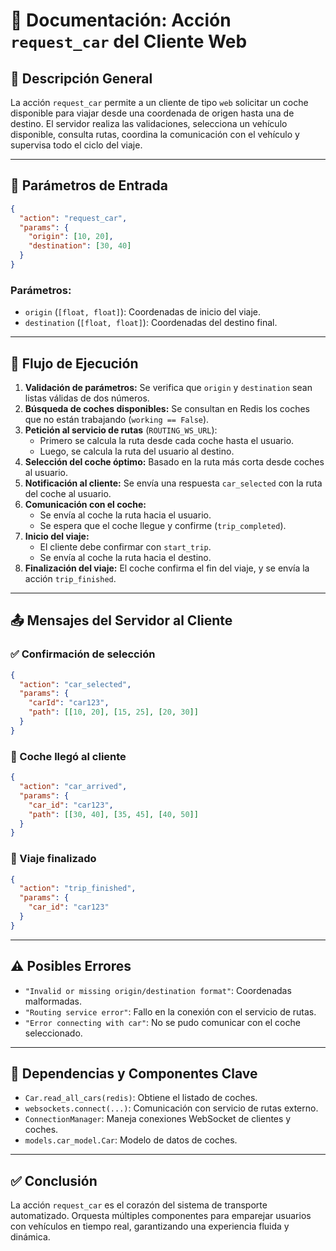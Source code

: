 
# 📘 Documentación: Acción `request_car` del Cliente Web

## 🧾 Descripción General

La acción `request_car` permite a un cliente de tipo `web` solicitar un coche disponible para viajar desde una coordenada de origen hasta una de destino. El servidor realiza las validaciones, selecciona un vehículo disponible, consulta rutas, coordina la comunicación con el vehículo y supervisa todo el ciclo del viaje.

---

## 🧪 Parámetros de Entrada

```json
{
  "action": "request_car",
  "params": {
    "origin": [10, 20],
    "destination": [30, 40]
  }
}
```

### Parámetros:
- `origin` (`[float, float]`): Coordenadas de inicio del viaje.
- `destination` (`[float, float]`): Coordenadas del destino final.

---

## 🔁 Flujo de Ejecución

1. **Validación de parámetros:** Se verifica que `origin` y `destination` sean listas válidas de dos números.
2. **Búsqueda de coches disponibles:** Se consultan en Redis los coches que no están trabajando (`working == False`).
3. **Petición al servicio de rutas** (`ROUTING_WS_URL`):
   - Primero se calcula la ruta desde cada coche hasta el usuario.
   - Luego, se calcula la ruta del usuario al destino.
4. **Selección del coche óptimo:** Basado en la ruta más corta desde coches al usuario.
5. **Notificación al cliente:** Se envía una respuesta `car_selected` con la ruta del coche al usuario.
6. **Comunicación con el coche:**
   - Se envía al coche la ruta hacia el usuario.
   - Se espera que el coche llegue y confirme (`trip_completed`).
7. **Inicio del viaje:**
   - El cliente debe confirmar con `start_trip`.
   - Se envía al coche la ruta hacia el destino.
8. **Finalización del viaje:** El coche confirma el fin del viaje, y se envía la acción `trip_finished`.

---

## 📤 Mensajes del Servidor al Cliente

### ✅ Confirmación de selección
```json
{
  "action": "car_selected",
  "params": {
    "carId": "car123",
    "path": [[10, 20], [15, 25], [20, 30]]
  }
}
```

### 🚗 Coche llegó al cliente
```json
{
  "action": "car_arrived",
  "params": {
    "car_id": "car123",
    "path": [[30, 40], [35, 45], [40, 50]]
  }
}
```

### 🏁 Viaje finalizado
```json
{
  "action": "trip_finished",
  "params": {
    "car_id": "car123"
  }
}
```

---

## ⚠️ Posibles Errores

- `"Invalid or missing origin/destination format"`: Coordenadas malformadas.
- `"Routing service error"`: Fallo en la conexión con el servicio de rutas.
- `"Error connecting with car"`: No se pudo comunicar con el coche seleccionado.

---

## 🧱 Dependencias y Componentes Clave

- `Car.read_all_cars(redis)`: Obtiene el listado de coches.
- `websockets.connect(...)`: Comunicación con servicio de rutas externo.
- `ConnectionManager`: Maneja conexiones WebSocket de clientes y coches.
- `models.car_model.Car`: Modelo de datos de coches.

---

## ✅ Conclusión

La acción `request_car` es el corazón del sistema de transporte automatizado. Orquesta múltiples componentes para emparejar usuarios con vehículos en tiempo real, garantizando una experiencia fluida y dinámica.

